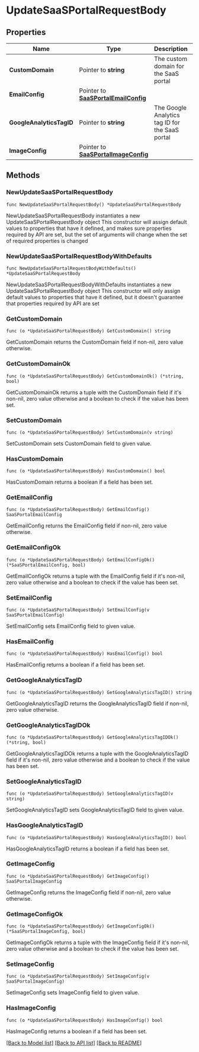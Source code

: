 # UpdateSaaSPortalRequestBody

## Properties

Name | Type | Description | Notes
------------ | ------------- | ------------- | -------------
**CustomDomain** | Pointer to **string** | The custom domain for the SaaS portal | [optional] 
**EmailConfig** | Pointer to [**SaaSPortalEmailConfig**](SaaSPortalEmailConfig.md) |  | [optional] 
**GoogleAnalyticsTagID** | Pointer to **string** | The Google Analytics tag ID for the SaaS portal | [optional] 
**ImageConfig** | Pointer to [**SaaSPortalImageConfig**](SaaSPortalImageConfig.md) |  | [optional] 

## Methods

### NewUpdateSaaSPortalRequestBody

`func NewUpdateSaaSPortalRequestBody() *UpdateSaaSPortalRequestBody`

NewUpdateSaaSPortalRequestBody instantiates a new UpdateSaaSPortalRequestBody object
This constructor will assign default values to properties that have it defined,
and makes sure properties required by API are set, but the set of arguments
will change when the set of required properties is changed

### NewUpdateSaaSPortalRequestBodyWithDefaults

`func NewUpdateSaaSPortalRequestBodyWithDefaults() *UpdateSaaSPortalRequestBody`

NewUpdateSaaSPortalRequestBodyWithDefaults instantiates a new UpdateSaaSPortalRequestBody object
This constructor will only assign default values to properties that have it defined,
but it doesn't guarantee that properties required by API are set

### GetCustomDomain

`func (o *UpdateSaaSPortalRequestBody) GetCustomDomain() string`

GetCustomDomain returns the CustomDomain field if non-nil, zero value otherwise.

### GetCustomDomainOk

`func (o *UpdateSaaSPortalRequestBody) GetCustomDomainOk() (*string, bool)`

GetCustomDomainOk returns a tuple with the CustomDomain field if it's non-nil, zero value otherwise
and a boolean to check if the value has been set.

### SetCustomDomain

`func (o *UpdateSaaSPortalRequestBody) SetCustomDomain(v string)`

SetCustomDomain sets CustomDomain field to given value.

### HasCustomDomain

`func (o *UpdateSaaSPortalRequestBody) HasCustomDomain() bool`

HasCustomDomain returns a boolean if a field has been set.

### GetEmailConfig

`func (o *UpdateSaaSPortalRequestBody) GetEmailConfig() SaaSPortalEmailConfig`

GetEmailConfig returns the EmailConfig field if non-nil, zero value otherwise.

### GetEmailConfigOk

`func (o *UpdateSaaSPortalRequestBody) GetEmailConfigOk() (*SaaSPortalEmailConfig, bool)`

GetEmailConfigOk returns a tuple with the EmailConfig field if it's non-nil, zero value otherwise
and a boolean to check if the value has been set.

### SetEmailConfig

`func (o *UpdateSaaSPortalRequestBody) SetEmailConfig(v SaaSPortalEmailConfig)`

SetEmailConfig sets EmailConfig field to given value.

### HasEmailConfig

`func (o *UpdateSaaSPortalRequestBody) HasEmailConfig() bool`

HasEmailConfig returns a boolean if a field has been set.

### GetGoogleAnalyticsTagID

`func (o *UpdateSaaSPortalRequestBody) GetGoogleAnalyticsTagID() string`

GetGoogleAnalyticsTagID returns the GoogleAnalyticsTagID field if non-nil, zero value otherwise.

### GetGoogleAnalyticsTagIDOk

`func (o *UpdateSaaSPortalRequestBody) GetGoogleAnalyticsTagIDOk() (*string, bool)`

GetGoogleAnalyticsTagIDOk returns a tuple with the GoogleAnalyticsTagID field if it's non-nil, zero value otherwise
and a boolean to check if the value has been set.

### SetGoogleAnalyticsTagID

`func (o *UpdateSaaSPortalRequestBody) SetGoogleAnalyticsTagID(v string)`

SetGoogleAnalyticsTagID sets GoogleAnalyticsTagID field to given value.

### HasGoogleAnalyticsTagID

`func (o *UpdateSaaSPortalRequestBody) HasGoogleAnalyticsTagID() bool`

HasGoogleAnalyticsTagID returns a boolean if a field has been set.

### GetImageConfig

`func (o *UpdateSaaSPortalRequestBody) GetImageConfig() SaaSPortalImageConfig`

GetImageConfig returns the ImageConfig field if non-nil, zero value otherwise.

### GetImageConfigOk

`func (o *UpdateSaaSPortalRequestBody) GetImageConfigOk() (*SaaSPortalImageConfig, bool)`

GetImageConfigOk returns a tuple with the ImageConfig field if it's non-nil, zero value otherwise
and a boolean to check if the value has been set.

### SetImageConfig

`func (o *UpdateSaaSPortalRequestBody) SetImageConfig(v SaaSPortalImageConfig)`

SetImageConfig sets ImageConfig field to given value.

### HasImageConfig

`func (o *UpdateSaaSPortalRequestBody) HasImageConfig() bool`

HasImageConfig returns a boolean if a field has been set.


[[Back to Model list]](../README.md#documentation-for-models) [[Back to API list]](../README.md#documentation-for-api-endpoints) [[Back to README]](../README.md)


